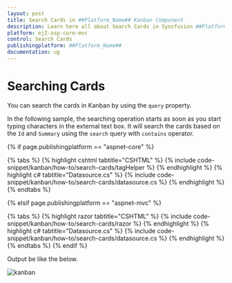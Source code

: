 ```yaml
---
layout: post
title: Search Cards in ##Platform_Name## Kanban Component
description: Learn here all about Search Cards in Syncfusion ##Platform_Name## Kanban component and more.
platform: ej2-asp-core-mvc
control: Search Cards
publishingplatform: ##Platform_Name##
documentation: ug
---
```



# Searching Cards

You can search the cards in Kanban by using the `query` property.

In the following sample, the searching operation starts as soon as you start typing characters in the external text box. It will search the cards based on the `Id` and `Summary` using the `search` query with `contains` operator.

{% if page.publishingplatform == "aspnet-core" %}

{% tabs %}
{% highlight cshtml tabtitle="CSHTML" %}
{% include code-snippet/kanban/how-to/search-cards/tagHelper %}
{% endhighlight %}
{% highlight c# tabtitle="Datasource.cs" %}
{% include code-snippet/kanban/how-to/search-cards/datasource.cs %}
{% endhighlight %}
{% endtabs %}

{% elsif page.publishingplatform == "aspnet-mvc" %}

{% tabs %}
{% highlight razor tabtitle="CSHTML" %}
{% include code-snippet/kanban/how-to/search-cards/razor %}
{% endhighlight %}
{% highlight c# tabtitle="Datasource.cs" %}
{% include code-snippet/kanban/how-to/search-cards/datasource.cs %}
{% endhighlight %}
{% endtabs %}
{% endif %}



Output be like the below.

![kanban](./images/search-cards.PNG)
